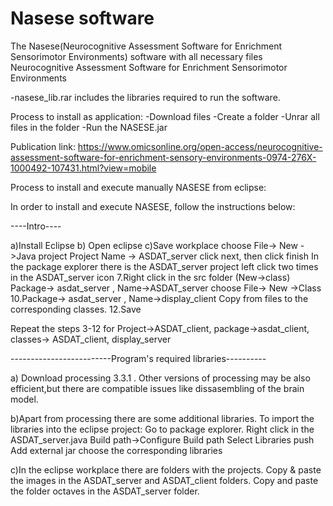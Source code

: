 # Nasese software
The Nasese(Neurocognitive Assessment Software for Enrichment Sensorimotor Environments) software with all necessary files Neurocognitive Assessment Software for Enrichment Sensorimotor Environments 


-nasese_lib.rar includes the libraries required to run the software.

Process to install as application:
-Download files
-Create a folder
-Unrar all files in the folder
-Run the NASESE.jar

Publication link: https://www.omicsonline.org/open-access/neurocognitive-assessment-software-for-enrichment-sensory-environments-0974-276X-1000492-107431.html?view=mobile

Process to install and execute manually NASESE from eclipse:

In order to install and execute NASESE, follow the instructions below:

----Intro----

a)Install Eclipse b) Open eclipse c)Save workplace
choose File-> New ->Java project
Project Name -> ASDAT_server
click next, then click finish
In the package explorer there is the ASDAT_server project
left click two times in the ASDAT_server icon 7.Right click in the src folder (New->class)
Package-> asdat_server , Name->ASDAT_server
choose File-> New ->Class 10.Package-> asdat_server , Name->display_client
Copy from files to the corresponding classes. 12.Save

Repeat the steps 3-12 for Project->ASDAT_client, package->asdat_client, classes-> ASDAT_client, display_server

-------------------------Program's required libraries----------

a) Download processing 3.3.1 . Other versions of processing may be also efficient,but there are compatible issues like dissasembling of the brain model.

b)Apart from processing there are some additional libraries. To import the libraries into the eclipse project: Go to package explorer. Right click in the ASDAT_server.java Build path->Configure Build path Select Libraries push Add external jar choose the corresponding libraries

c)In the eclipse workplace there are folders with the projects. Copy & paste the images in the ASDAT_server and ASDAT_client folders. Copy and paste the folder octaves in the ASDAT_server folder.
